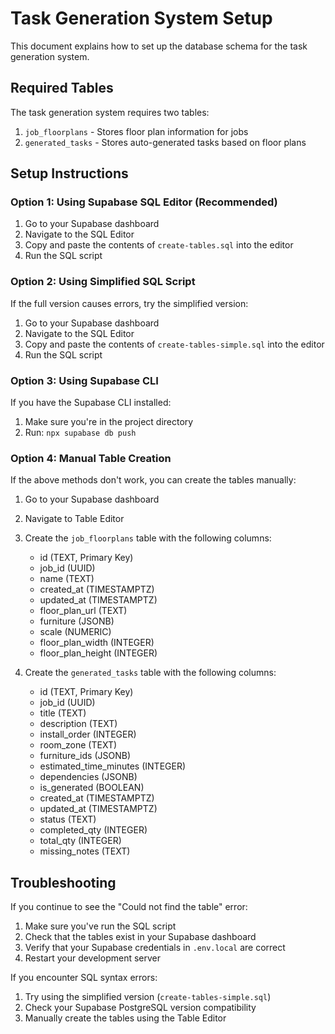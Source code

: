 # Task Generation System Setup

This document explains how to set up the database schema for the task generation system.

## Required Tables

The task generation system requires two tables:
1. `job_floorplans` - Stores floor plan information for jobs
2. `generated_tasks` - Stores auto-generated tasks based on floor plans

## Setup Instructions

### Option 1: Using Supabase SQL Editor (Recommended)

1. Go to your Supabase dashboard
2. Navigate to the SQL Editor
3. Copy and paste the contents of `create-tables.sql` into the editor
4. Run the SQL script

### Option 2: Using Simplified SQL Script

If the full version causes errors, try the simplified version:

1. Go to your Supabase dashboard
2. Navigate to the SQL Editor
3. Copy and paste the contents of `create-tables-simple.sql` into the editor
4. Run the SQL script

### Option 3: Using Supabase CLI

If you have the Supabase CLI installed:

1. Make sure you're in the project directory
2. Run: `npx supabase db push`

### Option 4: Manual Table Creation

If the above methods don't work, you can create the tables manually:

1. Go to your Supabase dashboard
2. Navigate to Table Editor
3. Create the `job_floorplans` table with the following columns:
   - id (TEXT, Primary Key)
   - job_id (UUID)
   - name (TEXT)
   - created_at (TIMESTAMPTZ)
   - updated_at (TIMESTAMPTZ)
   - floor_plan_url (TEXT)
   - furniture (JSONB)
   - scale (NUMERIC)
   - floor_plan_width (INTEGER)
   - floor_plan_height (INTEGER)

4. Create the `generated_tasks` table with the following columns:
   - id (TEXT, Primary Key)
   - job_id (UUID)
   - title (TEXT)
   - description (TEXT)
   - install_order (INTEGER)
   - room_zone (TEXT)
   - furniture_ids (JSONB)
   - estimated_time_minutes (INTEGER)
   - dependencies (JSONB)
   - is_generated (BOOLEAN)
   - created_at (TIMESTAMPTZ)
   - updated_at (TIMESTAMPTZ)
   - status (TEXT)
   - completed_qty (INTEGER)
   - total_qty (INTEGER)
   - missing_notes (TEXT)

## Troubleshooting

If you continue to see the "Could not find the table" error:

1. Make sure you've run the SQL script
2. Check that the tables exist in your Supabase dashboard
3. Verify that your Supabase credentials in `.env.local` are correct
4. Restart your development server

If you encounter SQL syntax errors:

1. Try using the simplified version (`create-tables-simple.sql`)
2. Check your Supabase PostgreSQL version compatibility
3. Manually create the tables using the Table Editor